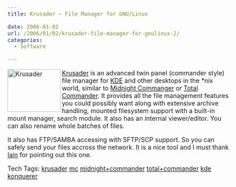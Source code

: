 ```yaml
---
title: Krusader – File Manager for GNU/Linux

date: 2006-01-02
url: /2006/01/02/krusader-file-manager-for-gnulinux-2/
categories:
  - Software

---
```

<img width="119" height="96" align="left" id="image93" alt="Krusader" src="http://www.fslog.com/wp-content/uploads/2006/01/krusader.thumbnail.png" />

[Krusader][1] is an advanced twin panel (commander style) file manager for [KDE][2] and other desktops in the *nix world, similar to [Midnight Commanger][3] or [Total Commander][4]. It provides all the file management features you could possibly want along with extensive archive handling, mounted filesystem support with a built-in mount manager, search module. It also has an internal viewer/editor. You can also rename whole batches of files.
  
It also has FTP/SAMBA accessing with SFTP/SCP support. So you can safely send your files accross the network. It is a nice tool and I must thank [Iain][5] for pointing out this one.

<div>
  Tech Tags: <a rel="tag" href="http://technorati.com/tag/krusader">krusader</a> <a rel="tag" href="http://technorati.com/tag/mc">mc</a> <a rel="tag" href="http://technorati.com/tag/midnight+commander">midnight+commander</a> <a rel="tag" href="http://technorati.com/tag/total+commander">total+commander</a> <a rel="tag" href="http://technorati.com/tag/kde">kde</a> <a rel="tag" href="http://technorati.com/tag/konquerer">konquerer</a>
</div>

 [1]: http://krusader.sourceforge.net/
 [2]: http://www.kde.org/
 [3]: http://www.ibiblio.org/mc/
 [4]: http://www.ghisler.com/
 [5]: http://fslog.blogspot.com/2006/01/baobab-analyze-disk-space-graphically.html#c113613689210676416
